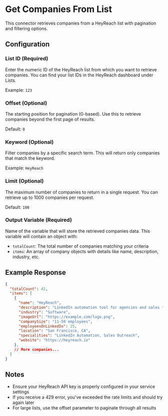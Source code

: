# Get Companies From List

This connector retrieves companies from a HeyReach list with pagination and filtering options.

## Configuration

### List ID (Required)
Enter the numeric ID of the HeyReach list from which you want to retrieve companies. You can find your list IDs in the HeyReach dashboard under Lists.

Example: `123`

### Offset (Optional)
The starting position for pagination (0-based). Use this to retrieve companies beyond the first page of results.

Default: `0`

### Keyword (Optional)
Filter companies by a specific search term. This will return only companies that match the keyword.

Example: `HeyReach`

### Limit (Optional)
The maximum number of companies to return in a single request. You can retrieve up to 1000 companies per request.

Default: `100`

### Output Variable (Required)
Name of the variable that will store the retrieved companies data. This variable will contain an object with:
- `totalCount`: The total number of companies matching your criteria
- `items`: An array of company objects with details like name, description, industry, etc.

## Example Response

```json
{
  "totalCount": 42,
  "items": [
    {
      "name": "HeyReach",
      "description": "LinkedIn automation tool for agencies and sales teams",
      "industry": "Software",
      "imageUrl": "https://example.com/logo.png",
      "companySize": "11-50 employees",
      "employeesOnLinkedIn": 25,
      "location": "San Francisco, CA",
      "specialities": "LinkedIn Automation, Sales Outreach",
      "website": "https://heyreach.io"
    },
    // More companies...
  ]
}
```

## Notes
- Ensure your HeyReach API key is properly configured in your service settings
- If you receive a 429 error, you've exceeded the rate limits and should try again later
- For large lists, use the offset parameter to paginate through all results